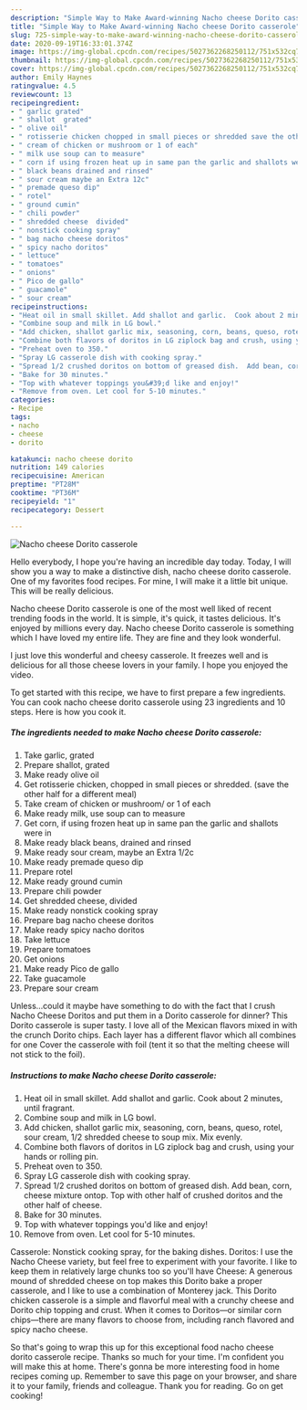 ```yaml
---
description: "Simple Way to Make Award-winning Nacho cheese Dorito casserole"
title: "Simple Way to Make Award-winning Nacho cheese Dorito casserole"
slug: 725-simple-way-to-make-award-winning-nacho-cheese-dorito-casserole
date: 2020-09-19T16:33:01.374Z
image: https://img-global.cpcdn.com/recipes/5027362268250112/751x532cq70/nacho-cheese-dorito-casserole-recipe-main-photo.jpg
thumbnail: https://img-global.cpcdn.com/recipes/5027362268250112/751x532cq70/nacho-cheese-dorito-casserole-recipe-main-photo.jpg
cover: https://img-global.cpcdn.com/recipes/5027362268250112/751x532cq70/nacho-cheese-dorito-casserole-recipe-main-photo.jpg
author: Emily Haynes
ratingvalue: 4.5
reviewcount: 13
recipeingredient:
- " garlic grated"
- " shallot  grated"
- " olive oil"
- " rotisserie chicken chopped in small pieces or shredded save the other half for a different meal"
- " cream of chicken or mushroom or 1 of each"
- " milk use soup can to measure"
- " corn if using frozen heat up in same pan the garlic and shallots were in"
- " black beans drained and rinsed"
- " sour cream maybe an Extra 12c"
- " premade queso dip"
- " rotel"
- " ground cumin"
- " chili powder"
- " shredded cheese  divided"
- " nonstick cooking spray"
- " bag nacho cheese doritos"
- " spicy nacho doritos"
- " lettuce"
- " tomatoes"
- " onions"
- " Pico de gallo"
- " guacamole"
- " sour cream"
recipeinstructions:
- "Heat oil in small skillet. Add shallot and garlic.  Cook about 2 minutes, until fragrant."
- "Combine soup and milk in LG bowl."
- "Add chicken, shallot garlic mix, seasoning, corn, beans, queso, rotel, sour cream, 1/2 shredded cheese to soup mix.  Mix evenly."
- "Combine both flavors of doritos in LG ziplock bag and crush, using your hands or rolling pin."
- "Preheat oven to 350."
- "Spray LG casserole dish with cooking spray."
- "Spread 1/2 crushed doritos on bottom of greased dish.  Add bean, corn, cheese mixture ontop. Top with other half of crushed doritos and the other half of cheese."
- "Bake for 30 minutes."
- "Top with whatever toppings you&#39;d like and enjoy!"
- "Remove from oven. Let cool for 5-10 minutes."
categories:
- Recipe
tags:
- nacho
- cheese
- dorito

katakunci: nacho cheese dorito 
nutrition: 149 calories
recipecuisine: American
preptime: "PT28M"
cooktime: "PT36M"
recipeyield: "1"
recipecategory: Dessert

---
```



![Nacho cheese Dorito casserole](https://img-global.cpcdn.com/recipes/5027362268250112/751x532cq70/nacho-cheese-dorito-casserole-recipe-main-photo.jpg)

Hello everybody, I hope you're having an incredible day today. Today, I will show you a way to make a distinctive dish, nacho cheese dorito casserole. One of my favorites food recipes. For mine, I will make it a little bit unique. This will be really delicious.

Nacho cheese Dorito casserole is one of the most well liked of recent trending foods in the world. It is simple, it's quick, it tastes delicious. It's enjoyed by millions every day. Nacho cheese Dorito casserole is something which I have loved my entire life. They are fine and they look wonderful.

I just love this wonderful and cheesy casserole. It freezes well and is delicious for all those cheese lovers in your family. I hope you enjoyed the video.


To get started with this recipe, we have to first prepare a few ingredients. You can cook nacho cheese dorito casserole using 23 ingredients and 10 steps. Here is how you cook it.

<!--inarticleads1-->

##### The ingredients needed to make Nacho cheese Dorito casserole:

1. Take  garlic, grated
1. Prepare  shallot,  grated
1. Make ready  olive oil
1. Get  rotisserie chicken, chopped in small pieces or shredded. (save the other half for a different meal)
1. Take  cream of chicken or mushroom/ or 1 of each
1. Make ready  milk, use soup can to measure
1. Get  corn, if using frozen heat up in same pan the garlic and shallots were in
1. Make ready  black beans, drained and rinsed
1. Make ready  sour cream, maybe an Extra 1/2c
1. Make ready  premade queso dip
1. Prepare  rotel
1. Make ready  ground cumin
1. Prepare  chili powder
1. Get  shredded cheese,  divided
1. Make ready  nonstick cooking spray
1. Prepare  bag nacho cheese doritos
1. Make ready  spicy nacho doritos
1. Take  lettuce
1. Prepare  tomatoes
1. Get  onions
1. Make ready  Pico de gallo
1. Take  guacamole
1. Prepare  sour cream


Unless…could it maybe have something to do with the fact that I crush Nacho Cheese Doritos and put them in a Dorito casserole for dinner? This Dorito casserole is super tasty. I love all of the Mexican flavors mixed in with the crunch Dorito chips. Each layer has a different flavor which all combines for one Cover the casserole with foil (tent it so that the melting cheese will not stick to the foil). 

<!--inarticleads2-->

##### Instructions to make Nacho cheese Dorito casserole:

1. Heat oil in small skillet. Add shallot and garlic.  Cook about 2 minutes, until fragrant.
1. Combine soup and milk in LG bowl.
1. Add chicken, shallot garlic mix, seasoning, corn, beans, queso, rotel, sour cream, 1/2 shredded cheese to soup mix.  Mix evenly.
1. Combine both flavors of doritos in LG ziplock bag and crush, using your hands or rolling pin.
1. Preheat oven to 350.
1. Spray LG casserole dish with cooking spray.
1. Spread 1/2 crushed doritos on bottom of greased dish.  Add bean, corn, cheese mixture ontop. Top with other half of crushed doritos and the other half of cheese.
1. Bake for 30 minutes.
1. Top with whatever toppings you&#39;d like and enjoy!
1. Remove from oven. Let cool for 5-10 minutes.


Casserole: Nonstick cooking spray, for the baking dishes. Doritos: I use the Nacho Cheese variety, but feel free to experiment with your favorite. I like to keep them in relatively large chunks too so you&#39;ll have Cheese: A generous mound of shredded cheese on top makes this Dorito bake a proper casserole, and I like to use a combination of Monterey jack. This Dorito chicken casserole is a simple and flavorful meal with a crunchy cheese and Dorito chip topping and crust. When it comes to Doritos—or similar corn chips—there are many flavors to choose from, including ranch flavored and spicy nacho cheese. 

So that's going to wrap this up for this exceptional food nacho cheese dorito casserole recipe. Thanks so much for your time. I'm confident you will make this at home. There's gonna be more interesting food in home recipes coming up. Remember to save this page on your browser, and share it to your family, friends and colleague. Thank you for reading. Go on get cooking!
